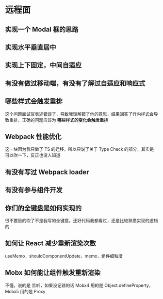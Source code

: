 # 远程面

## 实现一个 Modal 框的思路



## 实现水平垂直居中



## 实现上下固定，中间自适应



## 有没有做过移动端，有没有了解过自适应和响应式



## 哪些样式会触发重排

这个问题面试官表述错误了，导致我理解错了他的意思，结果回答了行内样式会导致重排，正确的问题应该为 **哪些样式的变化会触发重排**



## Webpack 性能优化

这一块因为我只做了 TS 的迁移，所以只说了关于 Type Check 的部分，其实是可以吹一下，反正也没人知道



## 有没有写过 Webpack loader



## 有没有参与组件开发



## 你们的全键盘是如何实现的

很不要脸的吹了不是我写的全键盘，还好代码我都看过，还是比较熟悉实现的逻辑的



## 如何让 React 减少重新渲染次数

useMemo，shouldComponentUpdate，memo，组件细粒度



## Mobx 如何能让组件触发重新渲染

不懂，说的是 监听，如果没记错的话 Mobx4 用的是 Object.defineProperty，Mobx5 用的是 Proxy





